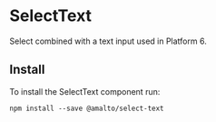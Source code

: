 # SelectText

Select combined with a text input used in Platform 6.

## Install

To install the SelectText component run:

```terminal
npm install --save @amalto/select-text
```
